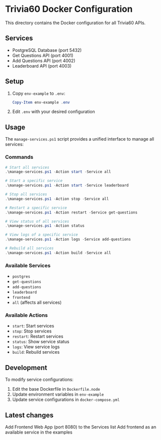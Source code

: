 # Trivia60 Docker Configuration

This directory contains the Docker configuration for all Trivia60 APIs.

## Services

- PostgreSQL Database (port 5432)
- Get Questions API (port 4001)
- Add Questions API (port 4002)
- Leaderboard API (port 4003)

## Setup

1. Copy `env-example` to `.env`:
   ```powershell
   Copy-Item env-example .env
   ```

2. Edit `.env` with your desired configuration

## Usage

The `manage-services.ps1` script provides a unified interface to manage all services:

### Commands

```powershell
# Start all services
.\manage-services.ps1 -Action start -Service all

# Start a specific service
.\manage-services.ps1 -Action start -Service leaderboard

# Stop all services
.\manage-services.ps1 -Action stop -Service all

# Restart a specific service
.\manage-services.ps1 -Action restart -Service get-questions

# View status of all services
.\manage-services.ps1 -Action status

# View logs of a specific service
.\manage-services.ps1 -Action logs -Service add-questions

# Rebuild all services
.\manage-services.ps1 -Action build -Service all
```

### Available Services

- `postgres`
- `get-questions`
- `add-questions`
- `leaderboard`
- `frontend`
- `all` (affects all services)

### Available Actions

- `start`: Start services
- `stop`: Stop services
- `restart`: Restart services
- `status`: Show service status
- `logs`: View service logs
- `build`: Rebuild services

## Development

To modify service configurations:

1. Edit the base Dockerfile in `Dockerfile.node`
2. Update environment variables in `env-example`
3. Update service configurations in `docker-compose.yml`

## Latest changes
Add Frontend Web App (port 8080) to the Services list
Add frontend as an available service in the examples
